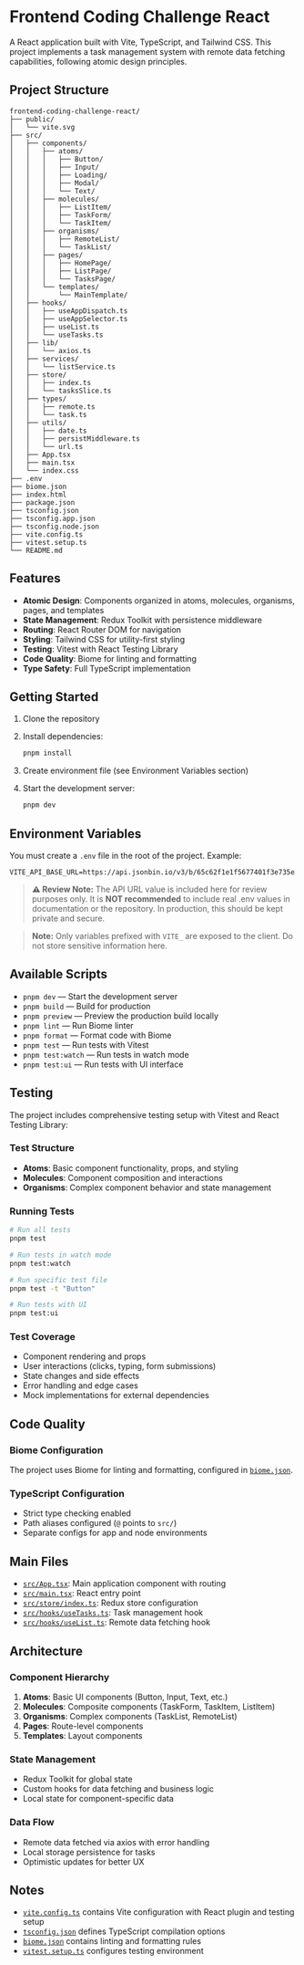 # Frontend Coding Challenge React

A React application built with Vite, TypeScript, and Tailwind CSS. This project implements a task management system with remote data fetching capabilities, following atomic design principles.

## Project Structure

```
frontend-coding-challenge-react/
├── public/
│   └── vite.svg
├── src/
│   ├── components/
│   │   ├── atoms/
│   │   │   ├── Button/
│   │   │   ├── Input/
│   │   │   ├── Loading/
│   │   │   ├── Modal/
│   │   │   └── Text/
│   │   ├── molecules/
│   │   │   ├── ListItem/
│   │   │   ├── TaskForm/
│   │   │   └── TaskItem/
│   │   ├── organisms/
│   │   │   ├── RemoteList/
│   │   │   └── TaskList/
│   │   ├── pages/
│   │   │   ├── HomePage/
│   │   │   ├── ListPage/
│   │   │   └── TasksPage/
│   │   └── templates/
│   │       └── MainTemplate/
│   ├── hooks/
│   │   ├── useAppDispatch.ts
│   │   ├── useAppSelector.ts
│   │   ├── useList.ts
│   │   └── useTasks.ts
│   ├── lib/
│   │   └── axios.ts
│   ├── services/
│   │   └── listService.ts
│   ├── store/
│   │   ├── index.ts
│   │   └── tasksSlice.ts
│   ├── types/
│   │   ├── remote.ts
│   │   └── task.ts
│   ├── utils/
│   │   ├── date.ts
│   │   ├── persistMiddleware.ts
│   │   └── url.ts
│   ├── App.tsx
│   ├── main.tsx
│   └── index.css
├── .env
├── biome.json
├── index.html
├── package.json
├── tsconfig.json
├── tsconfig.app.json
├── tsconfig.node.json
├── vite.config.ts
├── vitest.setup.ts
└── README.md
```

## Features

- **Atomic Design**: Components organized in atoms, molecules, organisms, pages, and templates
- **State Management**: Redux Toolkit with persistence middleware
- **Routing**: React Router DOM for navigation
- **Styling**: Tailwind CSS for utility-first styling
- **Testing**: Vitest with React Testing Library
- **Code Quality**: Biome for linting and formatting
- **Type Safety**: Full TypeScript implementation

## Getting Started

1. Clone the repository
2. Install dependencies:

   ```sh
   pnpm install
   ```

3. Create environment file (see Environment Variables section)
4. Start the development server:

   ```sh
   pnpm dev
   ```

## Environment Variables

You must create a `.env` file in the root of the project. Example:

```env
VITE_API_BASE_URL=https://api.jsonbin.io/v3/b/65c62f1e1f5677401f3e735e
```

> **⚠️ Review Note:** The API URL value is included here for review purposes only. It is **NOT recommended** to include real .env values in documentation or the repository. In production, this should be kept private and secure.

> **Note:** Only variables prefixed with `VITE_` are exposed to the client. Do not store sensitive information here.

## Available Scripts

- `pnpm dev` — Start the development server
- `pnpm build` — Build for production
- `pnpm preview` — Preview the production build locally
- `pnpm lint` — Run Biome linter
- `pnpm format` — Format code with Biome
- `pnpm test` — Run tests with Vitest
- `pnpm test:watch` — Run tests in watch mode
- `pnpm test:ui` — Run tests with UI interface

## Testing

The project includes comprehensive testing setup with Vitest and React Testing Library:

### Test Structure
- **Atoms**: Basic component functionality, props, and styling
- **Molecules**: Component composition and interactions
- **Organisms**: Complex component behavior and state management

### Running Tests
```sh
# Run all tests
pnpm test

# Run tests in watch mode
pnpm test:watch

# Run specific test file
pnpm test -t "Button"

# Run tests with UI
pnpm test:ui
```

### Test Coverage
- Component rendering and props
- User interactions (clicks, typing, form submissions)
- State changes and side effects
- Error handling and edge cases
- Mock implementations for external dependencies

## Code Quality

### Biome Configuration
The project uses Biome for linting and formatting, configured in [`biome.json`](biome.json).

### TypeScript Configuration
- Strict type checking enabled
- Path aliases configured (`@` points to `src/`)
- Separate configs for app and node environments

## Main Files

- [`src/App.tsx`](src/App.tsx): Main application component with routing
- [`src/main.tsx`](src/main.tsx): React entry point
- [`src/store/index.ts`](src/store/index.ts): Redux store configuration
- [`src/hooks/useTasks.ts`](src/hooks/useTasks.ts): Task management hook
- [`src/hooks/useList.ts`](src/hooks/useList.ts): Remote data fetching hook

## Architecture

### Component Hierarchy
1. **Atoms**: Basic UI components (Button, Input, Text, etc.)
2. **Molecules**: Composite components (TaskForm, TaskItem, ListItem)
3. **Organisms**: Complex components (TaskList, RemoteList)
4. **Pages**: Route-level components
5. **Templates**: Layout components

### State Management
- Redux Toolkit for global state
- Custom hooks for data fetching and business logic
- Local state for component-specific data

### Data Flow
- Remote data fetched via axios with error handling
- Local storage persistence for tasks
- Optimistic updates for better UX

## Notes

- [`vite.config.ts`](vite.config.ts) contains Vite configuration with React plugin and testing setup
- [`tsconfig.json`](tsconfig.json) defines TypeScript compilation options
- [`biome.json`](biome.json) contains linting and formatting rules
- [`vitest.setup.ts`](vitest.setup.ts) configures testing environment